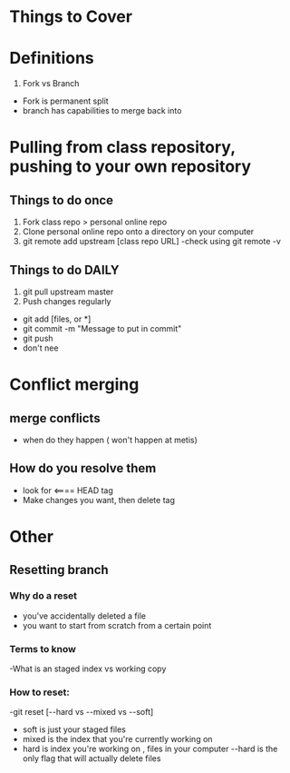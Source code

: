 # Things to Cover
# Definitions
1. Fork vs Branch
- Fork is permanent split
- branch has capabilities to merge back into 

# Pulling from class repository, pushing to your own repository
## Things to do once
1. Fork class repo > personal online repo
2. Clone personal online repo onto a directory on your computer
3. git remote add upstream [class repo URL]
-check using git remote -v

## Things to do DAILY
1. git pull upstream master
2. Push changes regularly
- git add [files, or \*]
- git commit -m "Message to put in commit"
- git push
- don't nee

# Conflict merging

## merge conflicts
- when do they happen ( won't happen at metis)

## How do you resolve them
- look for <==== HEAD tag  
- Make changes you want, then delete tag

# Other

## Resetting branch
### Why do a reset
- you've accidentally deleted a file
- you want to start from scratch from a certain point

### Terms to know
-What is an staged index vs working copy
### How to reset:
-git reset [--hard vs --mixed vs --soft]
- soft is just your staged files
- mixed is the index that you're currently working on
- hard is index you're working on , files in your computer
--hard is the only flag that will actually delete files
